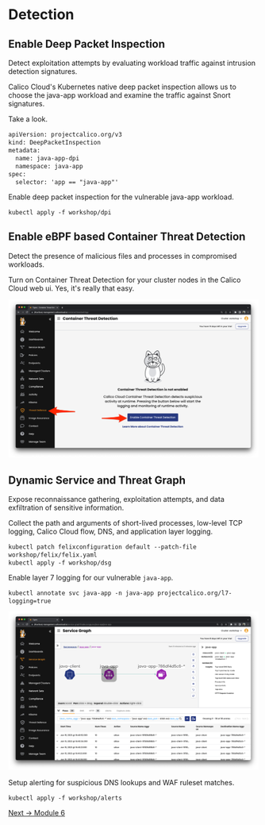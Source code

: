 # Detection


## Enable Deep Packet Inspection

Detect exploitation attempts by evaluating workload traffic against intrusion detection signatures.

Calico Cloud's Kubernetes native deep packet inspection allows us to choose the java-app workload and examine the traffic against Snort signatures.

Take a look.

```
apiVersion: projectcalico.org/v3
kind: DeepPacketInspection
metadata:
  name: java-app-dpi
  namespace: java-app
spec:
  selector: 'app == "java-app"'
```

Enable deep packet inspection for the vulnerable java-app workload.

```
kubectl apply -f workshop/dpi
```

## Enable eBPF based Container Threat Detection

Detect the presence of malicious files and processes in compromised workloads.

Turn on Container Threat Detection for your cluster nodes in the Calico Cloud web ui.  Yes, it's really that easy.

![intro](img/cc-enable-treat-detection.png)


## Dynamic Service and Threat Graph

Expose reconnaissance gathering, exploitation attempts, and data exfiltration of sensitive information. 

Collect the path and arguments of short-lived processes, low-level TCP logging, Calico Cloud flow, DNS, and application layer logging.
 
```
kubectl patch felixconfiguration default --patch-file workshop/felix/felix.yaml
kubectl apply -f workshop/dsg
```

Enable layer 7 logging for our vulnerable `java-app`.

```
kubectl annotate svc java-app -n java-app projectcalico.org/l7-logging=true
```

![intro](img/cc-dynamic-service-graph.png)

Setup alerting for suspicious DNS lookups and WAF ruleset matches.

```
kubectl apply -f workshop/alerts
```


[Next -> Module 6](exploitation.md)
